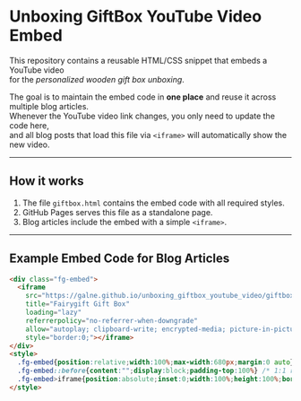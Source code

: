 # Unboxing GiftBox YouTube Video Embed

This repository contains a reusable HTML/CSS snippet that embeds a YouTube video  
for the *personalized wooden gift box unboxing*.  

The goal is to maintain the embed code in **one place** and reuse it across multiple blog articles.  
Whenever the YouTube video link changes, you only need to update the code here,  
and all blog posts that load this file via `<iframe>` will automatically show the new video.

---

## How it works
1. The file `giftbox.html` contains the embed code with all required styles.
2. GitHub Pages serves this file as a standalone page.
3. Blog articles include the embed with a simple `<iframe>`.

---

## Example Embed Code for Blog Articles

```html
<div class="fg-embed">
  <iframe
    src="https://galne.github.io/unboxing_giftbox_youtube_video/giftbox.html"
    title="Fairygift Gift Box"
    loading="lazy"
    referrerpolicy="no-referrer-when-downgrade"
    allow="autoplay; clipboard-write; encrypted-media; picture-in-picture; web-share"
    style="border:0;"></iframe>
</div>
<style>
  .fg-embed{position:relative;width:100%;max-width:680px;margin:0 auto}
  .fg-embed::before{content:"";display:block;padding-top:100%} /* 1:1 ratio */
  .fg-embed>iframe{position:absolute;inset:0;width:100%;height:100%;border-radius:16px;overflow:hidden}
</style>
